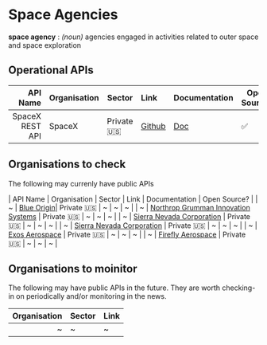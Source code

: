 # Space Agencies

**space agency** : *(noun)* agencies engaged in activities related to outer space and space exploration

## Operational APIs

 | API Name | Organisation | Sector | Link | Documentation | Open Source? |
|---:|---|---|:---|---|---|
 | SpaceX REST API | SpaceX | Private :us: | [Github](https://github.com/r-spacex/SpaceX-API) | [Doc](https://docs.spacexdata.com/) |  :white_check_mark: |

 ## Organisations to check

 The following may currenly have public APIs

 | API Name | Organisation | Sector | Link | Documentation | Open Source? |
 | ~ | [Blue Origin](https://en.wikipedia.org/wiki/Blue_Origin)|  Private :us: |  ~ | ~ | ~ |
 | ~ | [Northrop Grumman Innovation Systems](https://en.wikipedia.org/wiki/Northrop_Grumman_Innovation_Systems) |  Private :us: | ~ | ~ | ~ |
 | ~ | [Sierra Nevada Corporation](https://en.wikipedia.org/wiki/Sierra_Nevada_Corporation) | Private :us: | ~ | ~ | ~ |
 | ~ | [Sierra Nevada Corporation](https://en.wikipedia.org/wiki/Sierra_Nevada_Corporation) | Private :us: | ~ | ~ | ~ |
 | ~ | [Exos Aerospace](https://en.wikipedia.org/wiki/Exos_Aerospace) | Private :us: | ~ | ~ | ~ |
 | ~ | [Firefly Aerospace](https://en.wikipedia.org/wiki/Firefly_Aerospace) | Private :us: | ~ | ~ | ~ |

 ## Organisations to moinitor

  The following may have public APIs in the future. They are worth checking-in on periodically and/or monitoring in the news.

| Organisation | Sector | Link |
|---:|---|:---|
| ~ | ~ | ~ |
